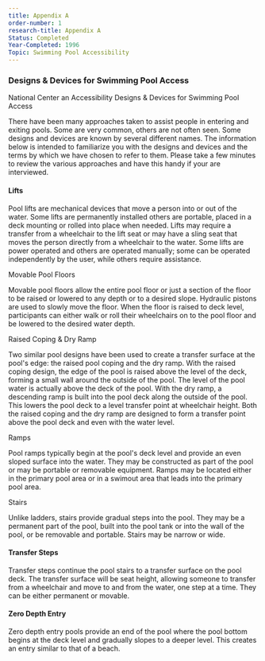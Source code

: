 ```yaml
---
title: Appendix A
order-number: 1
research-title: Appendix A
Status: Completed
Year-Completed: 1996
Topic: Swimming Pool Accessibility
---
```


### Designs & Devices for Swimming Pool Access

National Center an Accessibility Designs & Devices for Swimming Pool Access

There have been many approaches taken to assist people in entering and exiting pools. Some are very common, others are not often seen. Some designs and devices are known by several different names. The information below is intended to familiarize you with the designs and devices and the terms by which we have chosen to refer to them. Please take a few minutes to review the various approaches and have this handy if your are interviewed.

#### Lifts

Pool lifts are mechanical devices that move a person into or out of the water. Some lifts are permanently installed others are portable, placed in a deck mounting or rolled into place when needed. Lifts may require a transfer from a wheelchair to the lift seat or may have a sling seat that moves the person directly from a wheelchair to the water. Some lifts are power operated and others are operated manually; some can be operated independently by the user, while others require assistance.

Movable Pool Floors

Movable pool floors allow the entire pool floor or just a section of the floor to be raised or lowered to any depth or to a desired slope. Hydraulic pistons are used to slowly move the floor. When the floor is raised to deck level, participants can either walk or roll their wheelchairs on to the pool floor and be lowered to the desired water depth.

Raised Coping & Dry Ramp

Two similar pool designs have been used to create a transfer surface at the pool's edge: the raised pool coping and the dry ramp. With the raised coping design, the edge of the pool is raised above the level of the deck, forming a small wall around the outside of the pool. The level of the pool water is actually above the deck of the pool. With the dry ramp, a descending ramp is built into the pool deck along the outside of the pool. This lowers the pool deck to a level transfer point at wheelchair height. Both the raised coping and the dry ramp are designed to form a transfer point above the pool deck and even with the water level.

Ramps

Pool ramps typically begin at the pool's deck level and provide an even sloped surface into the water. They may be constructed as part of the pool or may be portable or removable equipment. Ramps may be located either in the primary pool area or in a swimout area that leads into the primary pool area.

Stairs

Unlike ladders, stairs provide gradual steps into the pool. They may be a permanent part of the pool, built into the pool tank or into the wall of the pool, or be removable and portable. Stairs may be narrow or wide.

#### Transfer Steps

Transfer steps continue the pool stairs to a transfer surface on the pool deck. The transfer surface will be seat height, allowing someone to transfer from a wheelchair and move to and from the water, one step at a time. They can be either permanent or movable.

#### Zero Depth Entry

Zero depth entry pools provide an end of the pool where the pool bottom begins at the deck level and gradually slopes to a deeper level. This creates an entry similar to that of a beach.
